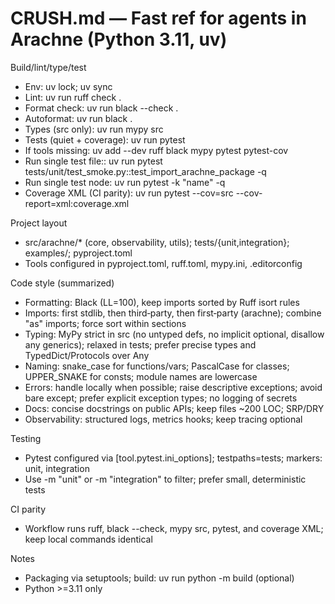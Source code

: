 # CRUSH.md — Fast ref for agents in Arachne (Python 3.11, uv)

Build/lint/type/test
- Env: uv lock; uv sync
- Lint: uv run ruff check .
- Format check: uv run black --check .
- Autoformat: uv run black .
- Types (src only): uv run mypy src
- Tests (quiet + coverage): uv run pytest
- If tools missing: uv add --dev ruff black mypy pytest pytest-cov
- Run single test file:: uv run pytest tests/unit/test_smoke.py::test_import_arachne_package -q
- Run single test node: uv run pytest -k "name" -q
- Coverage XML (CI parity): uv run pytest --cov=src --cov-report=xml:coverage.xml

Project layout
- src/arachne/* (core, observability, utils); tests/{unit,integration}; examples/; pyproject.toml
- Tools configured in pyproject.toml, ruff.toml, mypy.ini, .editorconfig

Code style (summarized)
- Formatting: Black (LL=100), keep imports sorted by Ruff isort rules
- Imports: first stdlib, then third‑party, then first‑party (arachne); combine "as" imports; force sort within sections
- Typing: MyPy strict in src (no untyped defs, no implicit optional, disallow any generics); relaxed in tests; prefer precise types and TypedDict/Protocols over Any
- Naming: snake_case for functions/vars; PascalCase for classes; UPPER_SNAKE for consts; module names are lowercase
- Errors: handle locally when possible; raise descriptive exceptions; avoid bare except; prefer explicit exception types; no logging of secrets
- Docs: concise docstrings on public APIs; keep files ~200 LOC; SRP/DRY
- Observability: structured logs, metrics hooks; keep tracing optional

Testing
- Pytest configured via [tool.pytest.ini_options]; testpaths=tests; markers: unit, integration
- Use -m "unit" or -m "integration" to filter; prefer small, deterministic tests

CI parity
- Workflow runs ruff, black --check, mypy src, pytest, and coverage XML; keep local commands identical

Notes
- Packaging via setuptools; build: uv run python -m build (optional)
- Python >=3.11 only

